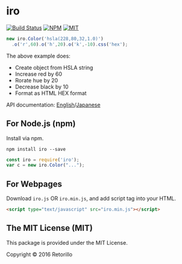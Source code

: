 # iro

[![Build Status](https://travis-ci.org/retorillo/iro.svg?branch=master)](https://travis-ci.org/retorillo/iro)
[![NPM](https://img.shields.io/badge/npm-iro-orange.svg)](https://www.npmjs.com/package/iro)
[![MIT](https://img.shields.io/badge/license-MIT-blue.svg)](https://opensource.org/licenses/MIT)

```javascript
new iro.Color('hsla(228,80,32,1.0)')
  .o('r',60).o('h',20).o('k',-10).css('hex');
```

The above example does:

- Create object from HSLA string
- Increase red by 60
- Rorate hue by 20
- Decrease black by 10
- Format as HTML HEX format

API documentation: [English](doc/api.md)/[Japanese](doc/api-ja.md)

## For Node.js (npm)

Install via npm.

```
npm install iro --save
```

```javascript
const iro = require('iro');
var c = new iro.Color("...");
```

## For Webpages 

Download `iro.js` OR `iro.min.js`, and add script tag into your HTML.

```HTML
<script type="text/javascript" src="iro.min.js"></script>
```

## The MIT License (MIT)

This package is provided under the MIT License.

Copyright &copy; 2016 Retorillo
